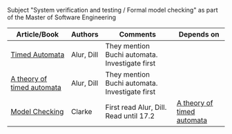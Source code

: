 Subject "System verification and testing / Formal model checking" as part of the Master of Software Engineering

|Article/Book| Authors |  Comments | Depends on
|--|--|--|--|
[Timed Automata](https://github.com/evowilliamson/model-checking-research/blob/master/Timed%20automata.pdf) | Alur, Dill | They mention Buchi automata. Investigate first| 
[A theory of timed automata](https://github.com/evowilliamson/model-checking-research/blob/master/A%20theory%20of%20timed%20automata.pdf) | Alur, Dill | They mention Buchi automata. Investigate first| 
[Model Checking](https://github.com/evowilliamson/model-checking-research/blob/master/Model-Checking%20(Personal%20digital%20copy).pdf) | Clarke | First read Alur, Dill. Read until 17.2 | [A theory of timed automata](https://github.com/evowilliamson/model-checking-research/blob/master/A%20theory%20of%20timed%20automata.pdf)
 




<!--stackedit_data:
eyJoaXN0b3J5IjpbMTczODE1NjQ3OCwtOTU4MDQ1OTY3LC02OT
QzNDg5NDIsMTEwMzYwMjkwOSwtMjc0NzM2MjY4XX0=
-->